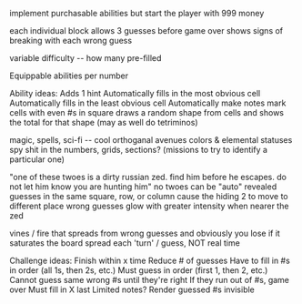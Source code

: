 implement purchasable abilities but start the player with 999 money

each individual block allows 3 guesses
    before game over
    shows  signs of breaking with each wrong guess

variable difficulty -- how many pre-filled

Equippable abilities per number

Ability ideas:
Adds 1 hint
Automatically fills in the most obvious cell
Automatically fills in the least obvious cell
Automatically make notes
mark cells with even #s in square
draws a random shape from cells and shows the total for that shape (may as well do tetriminos)

magic, spells, sci-fi -- cool orthoganal avenues
colors & elemental statuses
spy shit in the numbers, grids, sections? (missions to try to identify a particular one)

"one of these twoes is a dirty russian zed. find him before he escapes. do not let him know you are hunting him"
    no twoes can be "auto" revealed
    guesses in the same square, row, or column cause the hiding 2 to move to different place
    wrong guesses glow with greater intensity when nearer the zed

vines / fire that spreads from wrong guesses
    and obviously you lose if it saturates the board
    spread each 'turn' / guess, NOT real time

Challenge ideas:
Finish within x time
Reduce # of guesses
Have to fill in #s in order (all 1s, then 2s, etc.)
Must guess in order (first 1, then 2, etc.) 
Cannot guess same wrong #s until they're right 
    If they run out of #s, game over
Must fill in X last
Limited notes?
Render guessed #s invisible
